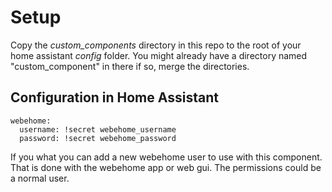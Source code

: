 # Setup

Copy the *custom_components* directory in this repo to the root of your
home assistant *config* folder. You might already have a directory named
"custom_component" in there if so, merge the directories.


## Configuration in Home Assistant

```
webehome:
  username: !secret webehome_username
  password: !secret webehome_password
```

If you what you can add a new webehome user to use with this component.
That is done with the webehome app or web gui. The permissions could be a
normal user.
